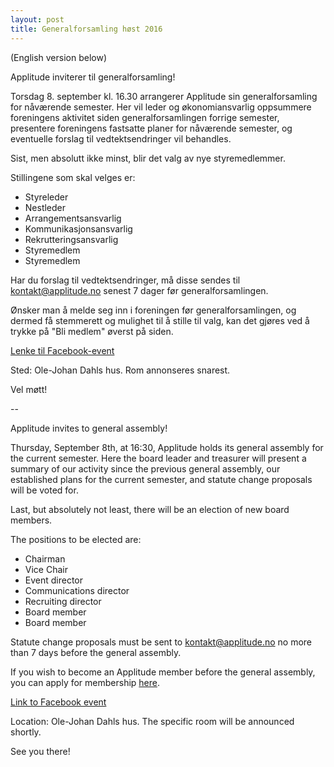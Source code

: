 ```yaml
---
layout: post
title: Generalforsamling høst 2016
---
```


(English version below)

Applitude inviterer til generalforsamling!

Torsdag 8. september kl. 16.30 arrangerer Applitude sin generalforsamling for nåværende semester. Her vil leder og økonomiansvarlig oppsummere foreningens aktivitet siden generalforsamlingen forrige semester, presentere foreningens fastsatte planer for nåværende semester, og eventuelle forslag til vedtektsendringer vil behandles.

Sist, men absolutt ikke minst, blir det valg av nye styremedlemmer.

Stillingene som skal velges er:

- Styreleder
- Nestleder
- Arrangementsansvarlig
- Kommunikasjonsansvarlig
- Rekrutteringsansvarlig
- Styremedlem
- Styremedlem

Har du forslag til vedtektsendringer, må disse sendes til kontakt@applitude.no senest 7 dager før generalforsamlingen.

Ønsker man å melde seg inn i foreningen før generalforsamlingen, og dermed få stemmerett og mulighet til å stille til valg, kan det gjøres ved å trykke på "Bli medlem" øverst på siden.

[Lenke til Facebook-event](https://www.facebook.com/events/1718054161793948/)

Sted: Ole-Johan Dahls hus. Rom annonseres snarest.

Vel møtt!

--

Applitude invites to general assembly!

Thursday, September 8th, at 16:30, Applitude holds its general assembly for the current semester. Here the board leader and treasurer will present a summary of our activity since the previous general assembly, our established plans for the current semester, and statute change proposals will be voted for.

Last, but absolutely not least, there will be an election of new board members.

The positions to be elected are:

- Chairman
- Vice Chair
- Event director
- Communications director
- Recruiting director
- Board member
- Board member

Statute change proposals must be sent to kontakt@applitude.no no more than 7 days before the general assembly.

If you wish to become an Applitude member before the general assembly, you can apply for membership [here](https://goo.gl/9APQdJ).

[Link to Facebook event](https://www.facebook.com/events/1718054161793948/)

Location: Ole-Johan Dahls hus. The specific room will be announced shortly.

See you there!
